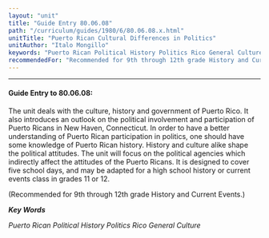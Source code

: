 ```yaml
---
layout: "unit"
title: "Guide Entry 80.06.08"
path: "/curriculum/guides/1980/6/80.06.08.x.html"
unitTitle: "Puerto Rican Cultural Differences in Politics"
unitAuthor: "Italo Mongillo"
keywords: "Puerto Rican Political History Politics Rico General Culture"
recommendedFor: "Recommended for 9th through 12th grade History and Current Events."
---
```

<body>
<hr/>
<h4>
Guide Entry to 80.06.08:
</h4>
The unit deals with the culture, history and government of Puerto Rico.  It also introduces an outlook on the political involvement and participation of Puerto Ricans in New Haven, Connecticut.  In order to have a better understanding of Puerto Rican participation in politics, one should have some knowledge of Puerto Rican history.  History and culture alike shape the political attitudes.  The unit will focus on the political agencies which indirectly affect the attitudes of the Puerto Ricans.  It is designed to cover five school days, and may be adapted for a high school history or current events class in grades 11 or 12.
<p>
(Recommended for 9th through 12th grade History and Current Events.)
</p>
<p>
<b>
<i>
Key Words
</i>
</b>
<br/>
</p>
<p>
<i>
Puerto Rican Political History Politics Rico General Culture
</i>
</p>
</body>